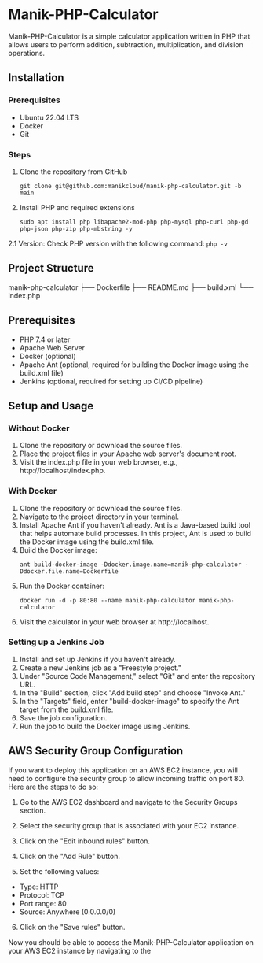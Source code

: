 # Manik-PHP-Calculator

Manik-PHP-Calculator is a simple calculator application written in PHP that allows users to perform addition, subtraction, multiplication, and division operations.

## Installation

### Prerequisites
- Ubuntu 22.04 LTS
- Docker
- Git

### Steps

1. Clone the repository from GitHub
    ```
    git clone git@github.com:manikcloud/manik-php-calculator.git -b main
    ```
2. Install PHP and required extensions
    ```
    sudo apt install php libapache2-mod-php php-mysql php-curl php-gd php-json php-zip php-mbstring -y
    ```
2.1 Version: Check PHP version with the following command:
    ```
    php -v
    ```

## Project Structure

manik-php-calculator
├── Dockerfile
├── README.md
├── build.xml
└── index.php

## Prerequisites

- PHP 7.4 or later
- Apache Web Server
- Docker (optional)
- Apache Ant (optional, required for building the Docker image using the build.xml file)
- Jenkins (optional, required for setting up CI/CD pipeline)

## Setup and Usage

### Without Docker

1. Clone the repository or download the source files.
2. Place the project files in your Apache web server's document root.
3. Visit the index.php file in your web browser, e.g., http://localhost/index.php.

### With Docker

1. Clone the repository or download the source files.
2. Navigate to the project directory in your terminal.
3. Install Apache Ant if you haven't already. Ant is a Java-based build tool that helps automate build processes. In this project, Ant is used to build the Docker image using the build.xml file.
4. Build the Docker image:
    ```
    ant build-docker-image -Ddocker.image.name=manik-php-calculator -Ddocker.file.name=Dockerfile
    ```
5. Run the Docker container:
    ```
    docker run -d -p 80:80 --name manik-php-calculator manik-php-calculator
    ```
6. Visit the calculator in your web browser at http://localhost.

### Setting up a Jenkins Job

1. Install and set up Jenkins if you haven't already.
2. Create a new Jenkins job as a "Freestyle project."
3. Under "Source Code Management," select "Git" and enter the repository URL.
4. In the "Build" section, click "Add build step" and choose "Invoke Ant."
5. In the "Targets" field, enter "build-docker-image" to specify the Ant target from the build.xml file.
6. Save the job configuration.
7. Run the job to build the Docker image using Jenkins.

## AWS Security Group Configuration

If you want to deploy this application on an AWS EC2 instance, you will need to configure the security group to allow incoming traffic on port 80. Here are the steps to do so:

1. Go to the AWS EC2 dashboard and navigate to the Security Groups section.

2. Select the security group that is associated with your EC2 instance.

3. Click on the "Edit inbound rules" button.

4. Click on the "Add Rule" button.

5. Set the following values:

- Type: HTTP
- Protocol: TCP
- Port range: 80
- Source: Anywhere (0.0.0.0/0)

6. Click on the "Save rules" button.

Now you should be able to access the Manik-PHP-Calculator application on your AWS EC2 instance by navigating to the
